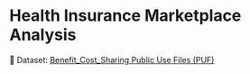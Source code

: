 # Health Insurance Marketplace Analysis
🔗 Dataset: [Benefit_Cost_Sharing Public Use Files (PUF)](https://www.kaggle.com/datasets/hhs/health-insurance-marketplace)
